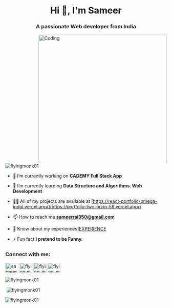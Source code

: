 <h1 align="center">Hi 👋, I'm Sameer </h1>
<h3 align="center">A passionate Web developer from India</h3>
<img align="right" alt="Coding" width="400" src="https://miro.medium.com/v2/resize:fit:1600/0*C-cPP9D2MIyeexAT.gif">

<p align="left"> <img src="https://komarev.com/ghpvc/?username=flyingmonk01&label=Profile%20views&color=0e75b6&style=flat" alt="flyingmonk01" /> </p>

- 🔭 I’m currently working on **CADEMY Full Stack App**

- 🌱 I’m currently learning **Data Structure and Algorithms. Web Development**

- 👨‍💻 All of my projects are available at [https://react-portfolio-omega-indol.vercel.app/](https://portfolio-two-orcin-59.vercel.app/)

- 📫 How to reach me **sameerrai350@gmail.com**

- 📄 Know about my experiences]<a href="https://www.linkedin.com/in/raisameer/overlay/1635538813381/single-media-viewer/?profileId=ACoAAD3NVXQBNM_8FeBq_SwFJuKJUaonrFUiPtc">EXPERIENCE</a>

- ⚡ Fun fact **I pretend to be Funny.**

<h3 align="left">Connect with me:</h3>
<p align="left">
<a href="https://linkedin.com/in/sameer_rai" target="blank"><img align="center" src="https://raw.githubusercontent.com/rahuldkjain/github-profile-readme-generator/master/src/images/icons/Social/linked-in-alt.svg" alt="sameer_rai" height="30" width="40" /></a>
<a href="https://instagram.com/flying.monk_" target="blank"><img align="center" src="https://raw.githubusercontent.com/rahuldkjain/github-profile-readme-generator/master/src/images/icons/Social/instagram.svg" alt="flying.monk_" height="30" width="40" /></a>
<a href="https://www.leetcode.com/flying_monk" target="blank"><img align="center" src="https://raw.githubusercontent.com/rahuldkjain/github-profile-readme-generator/master/src/images/icons/Social/leet-code.svg" alt="flying_monk" height="30" width="40" /></a>
<a href="https://auth.geeksforgeeks.org/user/flying_monk" target="blank"><img align="center" src="https://raw.githubusercontent.com/rahuldkjain/github-profile-readme-generator/master/src/images/icons/Social/geeks-for-geeks.svg" alt="flying_monk" height="30" width="40" /></a>
</p>




<p><img align="left" src="https://github-readme-stats.vercel.app/api/top-langs?username=flyingmonk01&show_icons=true&locale=en&layout=compact" alt="flyingmonk01" /></p>
<br>

<p>&nbsp;<img align="center" src="https://github-readme-stats.vercel.app/api?username=flyingmonk01&show_icons=true&locale=en" alt="flyingmonk01" /></p>

<p><img align="center" src="https://github-readme-streak-stats.herokuapp.com/?user=flyingmonk01&" alt="flyingmonk01" /></p>
